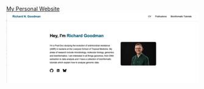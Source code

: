 [My Personal Website](https://rngoodman.github.io/)
![My Personal Website](imgs/website_screenshot.png)
